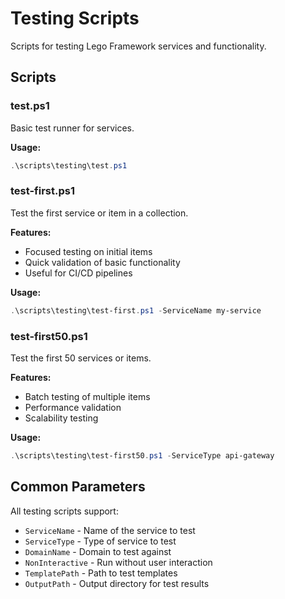 # Testing Scripts

Scripts for testing Lego Framework services and functionality.

## Scripts

### test.ps1
Basic test runner for services.

**Usage:**
```powershell
.\scripts\testing\test.ps1
```

### test-first.ps1
Test the first service or item in a collection.

**Features:**
- Focused testing on initial items
- Quick validation of basic functionality
- Useful for CI/CD pipelines

**Usage:**
```powershell
.\scripts\testing\test-first.ps1 -ServiceName my-service
```

### test-first50.ps1
Test the first 50 services or items.

**Features:**
- Batch testing of multiple items
- Performance validation
- Scalability testing

**Usage:**
```powershell
.\scripts\testing\test-first50.ps1 -ServiceType api-gateway
```

## Common Parameters

All testing scripts support:
- `ServiceName` - Name of the service to test
- `ServiceType` - Type of service to test
- `DomainName` - Domain to test against
- `NonInteractive` - Run without user interaction
- `TemplatePath` - Path to test templates
- `OutputPath` - Output directory for test results